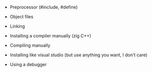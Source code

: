 - Preprocessor (#include, #define)
- Object files
- Linking

- Installing a compiler manually (zig C++)
- Compiling manually

- Installing like visual studio (but use anything you want, I don't care)
- Using a debugger
